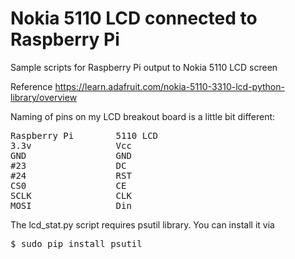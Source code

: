 # Nokia 5110 LCD connected to Raspberry Pi
Sample scripts for Raspberry Pi output to Nokia 5110 LCD screen

Reference https://learn.adafruit.com/nokia-5110-3310-lcd-python-library/overview

Naming of pins on my LCD breakout board is a little bit different:
<pre>
Raspberry Pi        5110 LCD
3.3v                Vcc
GND                 GND
#23                 DC
#24                 RST
CS0                 CE
SCLK                CLK
MOSI                Din
</pre>

The lcd_stat.py script requires psutil library.  You can install it via
<pre>
$ sudo pip install psutil
</pre>
